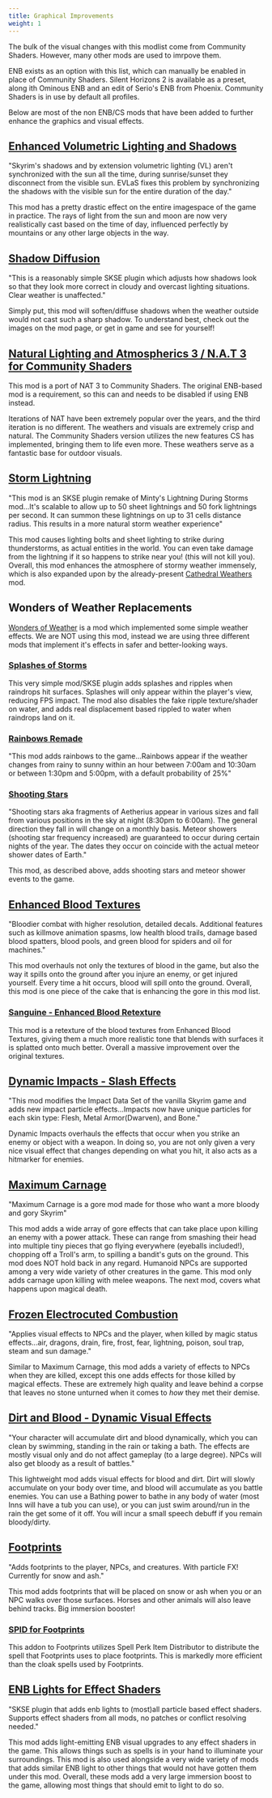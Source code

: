 ```yaml
---
title: Graphical Improvements
weight: 1
---
```

The bulk of the visual changes with this modlist come from Community Shaders. However, many other mods are used to imrpove them.

ENB exists as an option with this list, which can manually be enabled in place of Community Shaders. Silent Horizons 2 is available as a preset, along ith Ominous ENB and an edit of Serio's ENB from Phoenix. Community Shaders is in use by default all profiles.

Below are most of the non ENB/CS mods that have been added to further enhance the graphics and visual effects.

## [Enhanced Volumetric Lighting and Shadows](https://www.nexusmods.com/skyrimspecialedition/mods/63725)

"Skyrim's shadows and by extension volumetric lighting (VL) aren't synchronized with the sun all the time, during sunrise/sunset they disconnect from the visible sun. EVLaS fixes this problem by synchronizing the shadows with the visible sun for the entire duration of the day."

This mod has a pretty drastic effect on the entire imagespace of the game in practice. The rays of light from the sun and moon are now very realistically cast based on the time of day, influenced perfectly by mountains or any other large objects in the way.

## [Shadow Diffusion](https://www.nexusmods.com/skyrimspecialedition/mods/74632)

"This is a reasonably simple SKSE plugin which adjusts how shadows look so that they look more correct in cloudy and overcast lighting situations. Clear weather is unaffected."

Simply put, this mod will soften/diffuse shadows when the weather outside would not cast such a sharp shadow. To understand best, check out the images on the mod page, or get in game and see for yourself!

## [Natural Lighting and Atmospherics 3 / N.A.T 3 for Community Shaders](https://www.nexusmods.com/skyrimspecialedition/mods/139567)

This mod is a port of NAT 3 to Community Shaders. The original ENB-based mod is a requirement, so this can and needs to be disabled if using ENB instead.

Iterations of NAT have been extremely popular over the years, and the third iteration is no different. The weathers and visuals are extremely crisp and natural. The Community Shaders version utilizes the new features CS has implemented, bringing them to life even more. These weathers serve as a fantastic base for outdoor visuals.

## [Storm Lightning](https://www.nexusmods.com/skyrimspecialedition/mods/29243)

"This mod is an SKSE plugin remake of Minty's Lightning During Storms mod...It's scalable to allow up to 50 sheet lightnings and 50 fork lightnings per second. It can summon these lightnings on up to 31 cells distance radius. This results in a more natural storm weather experience"

This mod causes lighting bolts and sheet lighting to strike during thunderstorms, as actual entities in the world. You can even take damage from the lightning if it so happens to strike near you! (this will not kill you). Overall, this mod enhances the atmosphere of stormy weather immensely, which is also expanded upon by the already-present [Cathedral Weathers](https://www.nexusmods.com/skyrimspecialedition/mods/24791) mod.

## Wonders of Weather Replacements

[Wonders of Weather](https://www.nexusmods.com/skyrimspecialedition/mods/13044) is a mod which implemented some simple weather effects. We are NOT using this mod, instead we are using three different mods that implement it's effects in safer and better-looking ways.

### [Splashes of Storms](https://www.nexusmods.com/skyrimspecialedition/mods/72115)

This very simple mod/SKSE plugin adds splashes and ripples when raindrops hit surfaces. Splashes will only appear within the player's view, reducing FPS impact. The mod also disables the fake ripple texture/shader on water, and adds real displacement based rippled to water when raindrops land on it.

### [Rainbows Remade](https://www.nexusmods.com/skyrimspecialedition/mods/88161)

"This mod adds rainbows to the game...Rainbows appear if the weather changes from rainy to sunny within an hour between 7:00am and 10:30am or between 1:30pm and 5:00pm, with a default probability of 25%"

### [Shooting Stars](https://www.nexusmods.com/skyrimspecialedition/mods/73090)

"Shooting stars aka fragments of Aetherius appear in various sizes and fall from various positions in the sky at night (8:30pm to 6:00am). The general direction they fall in will change on a monthly basis. Meteor showers (shooting star frequency increased) are guaranteed to occur during certain nights of the year. The dates they occur on coincide with the actual meteor shower dates of Earth."

This mod, as described above, adds shooting stars and meteor shower events to the game.

## [Enhanced Blood Textures](https://www.nexusmods.com/skyrimspecialedition/mods/2357)

"Bloodier combat with higher resolution, detailed decals. Additional features such as killmove animation spasms, low health blood trails, damage based blood spatters, blood pools, and green blood for spiders and oil for machines."

This mod overhauls not only the textures of blood in the game, but also the way it spills onto the ground after you injure an enemy, or get injured yourself. Every time a hit occurs, blood will spill onto the ground. Overall, this mod is one piece of the cake that is enhancing the gore in this mod list.

### [Sanguine - Enhanced Blood Retexture](https://www.nexusmods.com/skyrimspecialedition/mods/55282)

This mod is a retexture of the blood textures from Enhanced Blood Textures, giving them a much more realistic tone that blends with surfaces it is splatted onto much better. Overall a massive improvement over the original textures.

## [Dynamic Impacts - Slash Effects](https://www.nexusmods.com/skyrimspecialedition/mods/86071)

"This mod modifies the Impact Data Set of the vanilla Skyrim game and adds new impact particle effects...Impacts now have unique particles for each skin type: Flesh, Metal Armor(Dwarven), and Bone."

Dynamic Impacts overhauls the effects that occur when you strike an enemy or object with a weapon. In doing so, you are not only given a very nice visual effect that changes depending on what you hit, it also acts as a hitmarker for enemies.

## [Maximum Carnage](https://www.nexusmods.com/skyrimspecialedition/mods/43494)

"Maximum Carnage is a gore mod made for those who want a more bloody and gory Skyrim"

This mod adds a wide array of gore effects that can take place upon killing an enemy with a power attack. These can range from smashing their head into multiple tiny pieces that go flying everywhere (eyeballs included!), chopping off a Troll's arm, to spilling a bandit's guts on the ground. This mod does NOT hold back in any regard. Humanoid NPCs are supported among a very wide variety of other creatures in the game. This mod only adds carnage upon killing with melee weapons. The next mod, covers what happens upon magical death.

## [Frozen Electrocuted Combustion](https://www.nexusmods.com/skyrimspecialedition/mods/3532)

"Applies visual effects to NPCs and the player, when killed by magic status effects...air, dragons, drain, fire, frost, fear, lightning, poison, soul trap, steam and sun damage."

Similar to Maximum Carnage, this mod adds a variety of effects to NPCs when they are killed, except this one adds effects for those killed by magical effects. These are extremely high quality and leave behind a corpse that leaves no stone unturned when it comes to *how* they met their demise.

## [Dirt and Blood - Dynamic Visual Effects](https://www.nexusmods.com/skyrimspecialedition/mods/38886)

"Your character will accumulate dirt and blood dynamically, which you can clean by swimming, standing in the rain or taking a bath. The effects are mostly visual only and do not affect gameplay (to a large degree). NPCs will also get bloody as a result of battles."

This lightweight mod adds visual effects for blood and dirt. Dirt will slowly accumulate on your body over time, and blood will accumulate as you battle enemies. You can use a Bathing power to bathe in any body of water (most Inns will have a tub you can use), or you can just swim around/run in the rain the get some of it off. You will incur a small speech debuff if you remain bloody/dirty.

## [Footprints](https://www.nexusmods.com/skyrimspecialedition/mods/3808)

"Adds footprints to the player, NPCs, and creatures. With particle FX! Currently for snow and ash."

This mod adds footprints that will be placed on snow or ash when you or an NPC walks over those surfaces. Horses and other animals will also leave behind tracks. Big immersion booster!

### [SPID for Footprints](https://www.nexusmods.com/skyrimspecialedition/mods/54924)

This addon to Footprints utilizes Spell Perk Item Distributor to distribute the spell that Footprints uses to place footprints. This is markedly more efficient than the cloak spells used by Footprints.

## [ENB Lights for Effect Shaders](https://www.nexusmods.com/skyrimspecialedition/mods/56362)

"SKSE plugin that adds enb lights to (most)all particle based effect shaders. Supports effect shaders from all mods, no patches or conflict resolving needed."

This mod adds light-emitting ENB visual upgrades to any effect shaders in the game. This allows things such as spells is in your hand to illuminate your surroundings. This mod is also used alongside a very wide variety of mods that adds similar ENB light to other things that would not have gotten them under this mod. Overall, these mods add a very large immersion boost to the game, allowing most things that should emit to light to do so.
